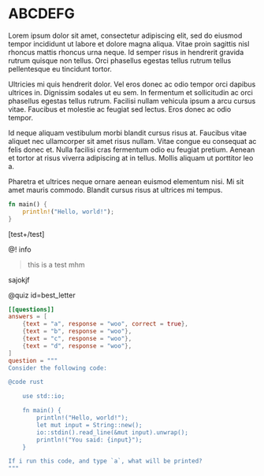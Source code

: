 # ABCDEFG

Lorem ipsum dolor sit amet, consectetur adipiscing elit, sed do eiusmod tempor incididunt ut labore et dolore magna aliqua. Vitae proin sagittis nisl rhoncus mattis rhoncus urna neque. Id semper risus in hendrerit gravida rutrum quisque non tellus. Orci phasellus egestas tellus rutrum tellus pellentesque eu tincidunt tortor. 

Ultricies mi quis hendrerit dolor. Vel eros donec ac odio tempor orci dapibus ultrices in. Dignissim sodales ut eu sem. In fermentum et sollicitudin ac orci phasellus egestas tellus rutrum. Facilisi nullam vehicula ipsum a arcu cursus vitae. Faucibus et molestie ac feugiat sed lectus. Eros donec ac odio tempor. 

Id neque aliquam vestibulum morbi blandit cursus risus at. Faucibus vitae aliquet nec ullamcorper sit amet risus nullam. Vitae congue eu consequat ac felis donec et. Nulla facilisi cras fermentum odio eu feugiat pretium. Aenean et tortor at risus viverra adipiscing at in tellus. Mollis aliquam ut porttitor leo a. 

Pharetra et ultrices neque ornare aenean euismod elementum nisi. Mi sit amet mauris commodo. Blandit cursus risus at ultrices mi tempus.

```rust
fn main() {
    println!("Hello, world!");
}
```

[test]: https://test.com

[test+/test]

@! info
> this is a test
> mhm

sajokjf

@quiz id=best_letter
```toml
[[questions]]
answers = [
    {text = "a", response = "woo", correct = true},
    {text = "b", response = "woo"},
    {text = "c", response = "woo"},
    {text = "d", response = "woo"},
]
question = """
Consider the following code:

@code rust

    use std::io;

    fn main() {
        println!("Hello, world!");
        let mut input = String::new();
        io::stdin().read_line(&mut input).unwrap();
        println!("You said: {input}");
    }

If i run this code, and type `a`, what will be printed?
"""
```